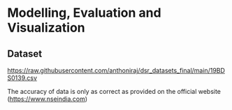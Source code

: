 # Modelling, Evaluation and Visualization



## Dataset
https://raw.githubusercontent.com/anthoniraj/dsr_datasets_final/main/19BDS0139.csv

The accuracy of data is only as correct as provided on the official website
(https://www.nseindia.com)
